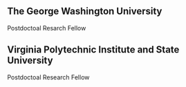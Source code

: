 ## The George Washington University

Postdoctoal Resarch Fellow

## Virginia Polytechnic Institute and State University

Postdoctoal Research Fellow
